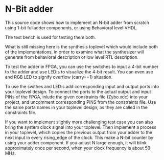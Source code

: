 # N-Bit adder
This source code shows how to implement an N-bit adder from scratch using 1-bit fulladder components, or using Behavioral level VHDL.

The test bench is used for testing them both.

What is still missing here is the synthesis toplevel which would include both of the implementations, in order to examine what the synthesizer will generate from behavioral description or low level RTL description.

To test the adder in FPGA, you can use the switches to input a 4-bit number to the adder and use LED:s to visualize the 4-bit result. You can even use and RGB LED to signify overflow (carry==1) situation.

To use the swithes and LED:s add corresponding input and output ports into your toplevel design. To connect the ports to the actual output and input PINs of the FPGA, inlude the given constraints file (Zybo.xdc) into your project, and uncomment corresponding PINS from the constraints file. Use the same porta names in your toplevel design, as they are called in the constraints file.

If you want to implement slightly more challenging test case you can also bring the system clock signal into your toplevel. Then implement a process in your toplevel, which copies the previous output from your adder to the next input in every rising_edge of the clock. This make a N-bit counter by using your adder component. If you adjust N large enough, it will blink approximately once per second, when your clock frequency is about 50 MHz.
